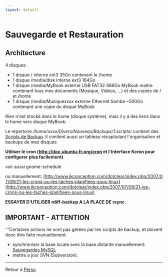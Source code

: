```yaml
---
layout: default
---
```


# Sauvegarde et Restauration

## Architecture

4 disques:

- 1 disque / interne ext3 35Go contenant le /home
- 1 disque /media/disk interne ext3 164Go
- 1 disque /media/MyBook externe USB FAT32 466Go MyBook maitre contenant tous mes documents (Musique, Videos, ...) et des copies de / et /home
- 1 disque /media/Musiquexxxx externe Ethernet Samba ~500Go contenant une copie du disque MyBook

Rien n'est stocké dans le home (disque système), mais il y a des liens dans le home vers disque MyBook:

Le répertoire */home/xxxx/Divers/Nouveau/Backups/1.scripts/* contient des [Scripts de Backup](Scripts_de_Backup). Il contient aussi un tableau récapitulant l'organisation et backups de mes disques

**Utiliser le cron (http://doc.ubuntu-fr.org/cron et l'interface Kcron pour configurer plus facilement)**

voir aussi gnome-schedule

ou manuellement: [http://www.jkconception.com/dotclear/index.php/2007/07/09/21-les-crons-ou-les-taches-planifiees-sous-linux](http://www.jkconception.com/dotclear/index.php/2007/07/09/21-les-crons-ou-les-taches-planifiees-sous-linux)

**ESSAYER D'UTILISER rdiff-backup A LA PLACE DE rsync.**

## IMPORTANT - ATTENTION

'''Certaines actions ne sont pas gérées par les scripts de backup, et doivent donc être faite manuellement:

- synchroniser la base locale avec la base distante manuellement: [Sauvegardes MySQL](Sauvegardes_MySQL)
- mettre a jour SVN (Subversion).

------------------------------------------------------------------------

Retour à [Perso](Perso).

